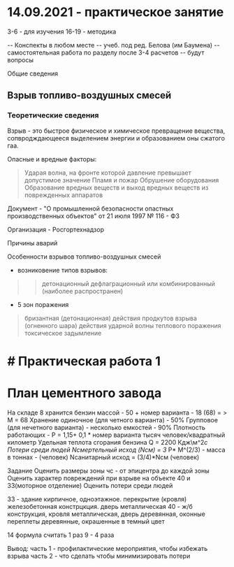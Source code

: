 # 14.09.2021 - практическое занятие
3-6 - для изучения
16-19 - методика 

-- Конспекты в любом месте
-- учеб. под ред. Белова (им Баумена)
-- самостоятельная работа по разделу после 3-4 расчетов
-- будут вопросы 

Общие сведения 

## Взрыв топливо-воздушных смесей

### Теоретические сведения

Взрыв - это быстрое физическое и химическое превращение вещества, сопвродждающееся выделением энергии и образованием  оны сжатого гаа. 

Опасные и вредные факторы: 
> Ударая волна, на фронте которой давление превышает допустимое значение
> Пламя и пожар 
> Обрушение оборудования
> Образование вредных веществ и выход вредных веществ из поврежденных аппаратов

Документ - "О промышленной безопасности опастных производственных объектов" от 21 июля 1997 № 116 - ФЗ

Организация - Росгортехнадзор 

Причины аварий 
>

Особенности взрывов топливо-воздушных смесей
* возниковение типов взрывов:  
> > детонационный
> > дефлаграционный или комбинированный (наиболее распространен)
* 5 зон поражения 
 > бризантная (детонационная)
 > действия продкутов взрыва (огненного шара)
 > действия ударной волны
 > теплового поражения
 > токсическое задымление

# # Практическая работа 1
 # План цементного завода

 На складе 8 хранится бензин массой - 50 + номер варианта - 18 (68) = > M = 68
 Хранение одиночное (для четного варианта) - 50%
 Групповое (для нечетного варианта) - несколько емкостей - 90%
 Плотность работающих - P =  1,15+ 0,1 * номер варианта тысяч человек/квадратный километр 
 Удельная теплота сгорания бензина  Q = 2200 Кдж\м^2*с
 Потери среди людей Nсмертельный исход (Nсм) = 3* P* M^(2/3) - масса в тоннах - (человек)
                    Nсанитарный исход = (3/4)*Nсм (человек)

Задание
 Оценить размеры зоны чс - от эпицентра до каждой зоны
 Оценить характер повреждений при взрыве на объекте 40 и 33(моторное отделение)
 Оценить потери среди людей

33 - здание кирпичное, одноэтажное. перекрытие (кровля) железобетонная констрцкция. дверь металлическая
40 - ж/б конструкция, кровля металлическая, дверь деревянная, оконные переплеты деревянные, окрашенные в темный цвет

  14 формула считать 1 раз
  9 - 4 раза

  Вывод: 
  часть 1 - профилактические мероприятия, чтобы избежать взрыва
  часть 2 - что сделать чтобы минимизировать потери










